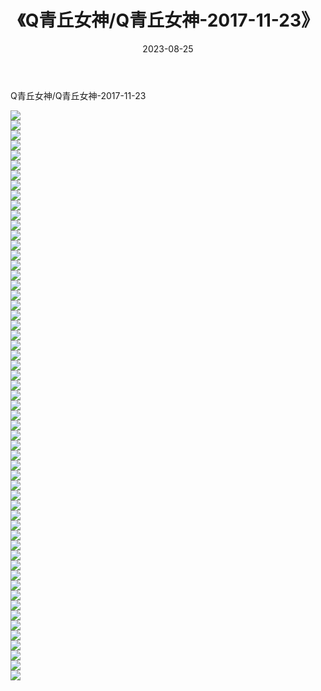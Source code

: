 ﻿---
layout: post
title:  《Q青丘女神/Q青丘女神-2017-11-23》
date:   2023-08-25
img: http://pic.660000.xyz/1:/网络美图/2021/Q青丘女神/Q青丘女神-2017-11-23/000.jpg
categories: [美女, 清纯, 唯美]
---

Q青丘女神/Q青丘女神-2017-11-23

 ![](http://pic.660000.xyz/1:/网络美图/2021/Q青丘女神/Q青丘女神-2017-11-23/001.jpg) <br>![](http://pic.660000.xyz/1:/网络美图/2021/Q青丘女神/Q青丘女神-2017-11-23/002.jpg) <br>![](http://pic.660000.xyz/1:/网络美图/2021/Q青丘女神/Q青丘女神-2017-11-23/003.jpg) <br>![](http://pic.660000.xyz/1:/网络美图/2021/Q青丘女神/Q青丘女神-2017-11-23/004.jpg) <br>![](http://pic.660000.xyz/1:/网络美图/2021/Q青丘女神/Q青丘女神-2017-11-23/005.jpg) <br>![](http://pic.660000.xyz/1:/网络美图/2021/Q青丘女神/Q青丘女神-2017-11-23/006.jpg) <br>![](http://pic.660000.xyz/1:/网络美图/2021/Q青丘女神/Q青丘女神-2017-11-23/007.jpg) <br>![](http://pic.660000.xyz/1:/网络美图/2021/Q青丘女神/Q青丘女神-2017-11-23/008.jpg) <br>![](http://pic.660000.xyz/1:/网络美图/2021/Q青丘女神/Q青丘女神-2017-11-23/009.jpg) <br>![](http://pic.660000.xyz/1:/网络美图/2021/Q青丘女神/Q青丘女神-2017-11-23/010.jpg) <br>![](http://pic.660000.xyz/1:/网络美图/2021/Q青丘女神/Q青丘女神-2017-11-23/011.jpg) <br>![](http://pic.660000.xyz/1:/网络美图/2021/Q青丘女神/Q青丘女神-2017-11-23/012.jpg) <br>![](http://pic.660000.xyz/1:/网络美图/2021/Q青丘女神/Q青丘女神-2017-11-23/013.jpg) <br>![](http://pic.660000.xyz/1:/网络美图/2021/Q青丘女神/Q青丘女神-2017-11-23/014.jpg) <br>![](http://pic.660000.xyz/1:/网络美图/2021/Q青丘女神/Q青丘女神-2017-11-23/015.jpg) <br>![](http://pic.660000.xyz/1:/网络美图/2021/Q青丘女神/Q青丘女神-2017-11-23/016.jpg) <br>![](http://pic.660000.xyz/1:/网络美图/2021/Q青丘女神/Q青丘女神-2017-11-23/017.jpg) <br>![](http://pic.660000.xyz/1:/网络美图/2021/Q青丘女神/Q青丘女神-2017-11-23/018.jpg) <br>![](http://pic.660000.xyz/1:/网络美图/2021/Q青丘女神/Q青丘女神-2017-11-23/019.jpg) <br>![](http://pic.660000.xyz/1:/网络美图/2021/Q青丘女神/Q青丘女神-2017-11-23/020.jpg) <br>![](http://pic.660000.xyz/1:/网络美图/2021/Q青丘女神/Q青丘女神-2017-11-23/021.jpg) <br>![](http://pic.660000.xyz/1:/网络美图/2021/Q青丘女神/Q青丘女神-2017-11-23/022.jpg) <br>![](http://pic.660000.xyz/1:/网络美图/2021/Q青丘女神/Q青丘女神-2017-11-23/023.jpg) <br>![](http://pic.660000.xyz/1:/网络美图/2021/Q青丘女神/Q青丘女神-2017-11-23/024.jpg) <br>![](http://pic.660000.xyz/1:/网络美图/2021/Q青丘女神/Q青丘女神-2017-11-23/025.jpg) <br>![](http://pic.660000.xyz/1:/网络美图/2021/Q青丘女神/Q青丘女神-2017-11-23/026.jpg) <br>![](http://pic.660000.xyz/1:/网络美图/2021/Q青丘女神/Q青丘女神-2017-11-23/027.jpg) <br>![](http://pic.660000.xyz/1:/网络美图/2021/Q青丘女神/Q青丘女神-2017-11-23/028.jpg) <br>![](http://pic.660000.xyz/1:/网络美图/2021/Q青丘女神/Q青丘女神-2017-11-23/029.jpg) <br>![](http://pic.660000.xyz/1:/网络美图/2021/Q青丘女神/Q青丘女神-2017-11-23/030.jpg) <br>![](http://pic.660000.xyz/1:/网络美图/2021/Q青丘女神/Q青丘女神-2017-11-23/031.jpg) <br>![](http://pic.660000.xyz/1:/网络美图/2021/Q青丘女神/Q青丘女神-2017-11-23/032.jpg) <br>![](http://pic.660000.xyz/1:/网络美图/2021/Q青丘女神/Q青丘女神-2017-11-23/033.jpg) <br>![](http://pic.660000.xyz/1:/网络美图/2021/Q青丘女神/Q青丘女神-2017-11-23/034.jpg) <br>![](http://pic.660000.xyz/1:/网络美图/2021/Q青丘女神/Q青丘女神-2017-11-23/035.jpg) <br>![](http://pic.660000.xyz/1:/网络美图/2021/Q青丘女神/Q青丘女神-2017-11-23/036.jpg) <br>![](http://pic.660000.xyz/1:/网络美图/2021/Q青丘女神/Q青丘女神-2017-11-23/037.jpg) <br>![](http://pic.660000.xyz/1:/网络美图/2021/Q青丘女神/Q青丘女神-2017-11-23/038.jpg) <br>![](http://pic.660000.xyz/1:/网络美图/2021/Q青丘女神/Q青丘女神-2017-11-23/039.jpg) <br>![](http://pic.660000.xyz/1:/网络美图/2021/Q青丘女神/Q青丘女神-2017-11-23/040.jpg) <br>![](http://pic.660000.xyz/1:/网络美图/2021/Q青丘女神/Q青丘女神-2017-11-23/041.jpg) <br>![](http://pic.660000.xyz/1:/网络美图/2021/Q青丘女神/Q青丘女神-2017-11-23/042.jpg) <br>![](http://pic.660000.xyz/1:/网络美图/2021/Q青丘女神/Q青丘女神-2017-11-23/043.jpg) <br>![](http://pic.660000.xyz/1:/网络美图/2021/Q青丘女神/Q青丘女神-2017-11-23/044.jpg) <br>![](http://pic.660000.xyz/1:/网络美图/2021/Q青丘女神/Q青丘女神-2017-11-23/045.jpg) <br>![](http://pic.660000.xyz/1:/网络美图/2021/Q青丘女神/Q青丘女神-2017-11-23/046.jpg) <br>![](http://pic.660000.xyz/1:/网络美图/2021/Q青丘女神/Q青丘女神-2017-11-23/047.jpg) <br>![](http://pic.660000.xyz/1:/网络美图/2021/Q青丘女神/Q青丘女神-2017-11-23/048.jpg) <br>![](http://pic.660000.xyz/1:/网络美图/2021/Q青丘女神/Q青丘女神-2017-11-23/049.jpg) <br>![](http://pic.660000.xyz/1:/网络美图/2021/Q青丘女神/Q青丘女神-2017-11-23/050.jpg) <br>![](http://pic.660000.xyz/1:/网络美图/2021/Q青丘女神/Q青丘女神-2017-11-23/051.jpg) <br>![](http://pic.660000.xyz/1:/网络美图/2021/Q青丘女神/Q青丘女神-2017-11-23/052.jpg) <br>![](http://pic.660000.xyz/1:/网络美图/2021/Q青丘女神/Q青丘女神-2017-11-23/053.jpg) <br>![](http://pic.660000.xyz/1:/网络美图/2021/Q青丘女神/Q青丘女神-2017-11-23/054.jpg) <br>![](http://pic.660000.xyz/1:/网络美图/2021/Q青丘女神/Q青丘女神-2017-11-23/055.jpg) <br>![](http://pic.660000.xyz/1:/网络美图/2021/Q青丘女神/Q青丘女神-2017-11-23/056.jpg) <br>![](http://pic.660000.xyz/1:/网络美图/2021/Q青丘女神/Q青丘女神-2017-11-23/057.jpg) <br>